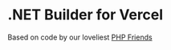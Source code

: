 # .NET Builder for Vercel

Based on code by our loveliest [PHP Friends](https://github.com/juicyfx/vercel-php)